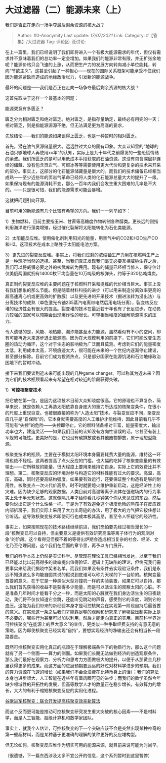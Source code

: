 # 大过滤器（二）能源未来（上）
[我们是否正在走向一场争夺最后剩余资源的核大战？](https://zhuanlan.zhihu.com/p/70432933)

> Author: #0-Anonymity
> Last update: *17/07/2021*
> Link:
> Category: #【答集】/大过滤器
> Tag:
> 评论区:
> 泛讨论:

在上一篇里，我们已经说明了我们即将进入一个有极大能源需求的年代，但仅有需求并不意味着我们的总功率一定会增加。如果我们的能源非常有限，并无扩张余地呢？能源价格只会飞速的上涨，从而把生产力的发展方向转向减小单位能耗，转向“节欲主义”。这甚至引起了一种担心——现在的国际关系框架可能承受不住我们因为能源紧缺而造成的地缘政治张力，引发新的能源战争。

最坏的问题是——我们是否正在走向一场争夺最后剩余资源的核大战？

这首先取决于这样一个最基本的问题：

能源究竟有多匮乏？

匮乏分为相对匮乏和绝对匮乏。绝对匮乏，是指存量确定，最终必有用完的一天；相对匮乏，则是指能源源源不绝，但无法满足更为高涨的要求，

先放结论——我们的能源如果谈得上匮乏，也是一种暂时的相对匮乏。

首先，潜在油气资源储量很大。远远胜过大众的固有印象。大众认知里的“地球的石油只够地球人再使用xx年”的认知，实际上是九十年代之前爆发的一些恐慌情绪的余波。我们所匮乏的是可以用低成本手段获取的石油资源。这没有包含深层非连续的储藏、没有包含页岩气、可燃冰等等需要使用更大代价和更复杂的技术来开采的部分。事实上，这部分的化石能源储藏量是很大的。而我们的技术储备已经相当成熟——至少近些年的页岩气革命已经将人类的化石能源总量大大的提升了一级。如果保持现有的能源消耗不变，那么一百年内我们会发生重大困难的几率是不大的。——只是很可惜，我们的能源需求可能会暴增。

这就把问题引向开源。

目前可用的新能源有几个比较有希望的方向。我们一一列举如下：

1）生物燃料。目前主要指玉米、甘蔗等高糖度作物转制各种醇类。更长远的则指利用海洋进行藻类增殖，经过催化裂解将太阳能转化为石化类能源。

2）太阳能反应堆。使用催化剂利用阳光的能量，用空气中的CO2和H2O生产CO和H2。这项技术在成本上略胜于太阳能电池方案。

3）更先进的裂变反应堆。事实上，将我们过剩的浓缩铀生产力用在核燃料生产上是一种理所当然的选择。甚至，当我们真正发现我们毫无必要互相威胁生存之后，我们可以将威慑必要之外的核武库转为民用。现有的储量已经相当惊人，保守估计仅美俄两国就拥有14000枚平均当量在10万吨级的核弹头，约等于320亿吨煤炭。

真正制约裂变反应堆的主要问题在于核燃料开采和提炼的代价相当巨大。事实上没有我们想象的那么节能。但是随着材料科技的进步（可以用来制造分离效率更高的超高速离心机或更高效的扩散膜）以及更先进的开采技术（掘进法转为浸出法）与分离技术的成熟（单色激光令铀235蒸汽电离带电然后用电场分离），裂变核反应堆的经济性会有很大的提高。裂变堆的技术在最近若干年也有了长足进步。在动员力较强的国家可以预期会出现爆炸性的增长。可望相当幅度的缓解能源需求的压力。

令人遗憾的是，风能、地热能、潮汐能甚至水力能源，虽然看似有不小的空间，却有可能再近未来逐步退出能源圈。因为在大规模利用的前提下，它们可能改变生态圈的热动力循环，这个对于生态的影响极为广泛而且莫测。考虑到它们的能量密度太低，利用成本太高，环境痕迹太大，很可能在未来的一个世纪内逐渐停止建设，甚至部分拆除。目前它们成为投资热点，只是部分国家在能源饥渴和石油地缘政治困境下的暂时冲动。

接下来我们要谈到近未来可能出现的几种game changer。可以称其为近未来？因为它们的技术瓶颈看起来有希望在相对较近的阶段获得突破。

1）**可控核聚变技术**

把它放在第一位，是因为这项技术目前大众知晓度很高。它的原理也不算复杂，简单来说，就是依赖人工再造太阳依靠自身庞大的重力所达成的核聚变条件，在很小的尺度上重现巨变。也被很直接的称为“人造太阳”技术。与裂变反应不同，聚变反应几乎是“自保险”的，它本身就需要高度的人工维护才能维持，因此目前看几乎不可能有“失控”的危险——失控即停止。它的燃料储备相对丰富，能量密度大，输出功率也大，建造灵活——如果我们目前的认知没有方向性错误的话。它甚至有装上军舰的可能性。更美好的是，它也没有碳排放或者其他废物排放，属于理想型能源。

核聚变技术的瓶颈，主要在于模拟太阳环境本身需要耗费大量的能源，维持这一环境也绝不轻松。这两者提高了点火反应的门槛，也大幅的吃掉了核聚变能量的有效输出——它所释放的能量，很大程度上要用来维持它自身。实际上它的效费比并不理想。第二，核聚变反应的环境对参与构造它的材料性能有过大的要求。高温，高压，高磁，同时还要高结构强度。如果要有效运行，还要保证整个构造有足够的耐用性。核聚变点一次火代价高昂，时不时就要熄火维护重新启动，这是经济性上的灾难。因为缺少足够的观察数据，人类目前对高温等离子流体在强磁场内的行为事实上处于半无知状态。这就像隔几年才给你看几秒钟某个你从未见过的东西，然后要你说出它是个什么性格一样。于是为了有效避免这个极度危险的熊孩子在反应器内部拆房子，我们实际上采用了大力出奇迹的办法，用了极大的力气把它按住想让它听话。这导致核聚变技术即使可行也成本极其高昂，甚至令人怀疑它的经济性。

事实上，如果按照现在的技术路线继续前进，我们恐怕要先经过相当漫长的一段“核聚变已可以自持，但主要意义是提供有效研究高温等离子体行为的观测对象”的阶段。这个看得见但摸不着的等待出炉期会造成相当复杂的社会、经济、文化乃至伦理问题，这个我们在后面的章节里，再予以专门展开。

我们的科学本质上仍然是实证科学。尽管现在理论工具已经相当发达，以至于我们已经能以比以前高得多的效率提出值得验证、逻辑上无缺陷的理论，但终究我们需要事实来给我们揭晓中奖者名单。而我们如果没有条件去实现验证条件，我们是永远不知道这么多均能自圆其说的假说到底谁可以称为天梯的下一台阶的。核聚变最首要的意义，在于它是一种类似大型对撞机一样的实验装置，如果它可以自持，那么我们首先获得的收益不是获得多少能量，而是可以活生生的观察太阳的心脏。不是准备几年时间才能看千分之一秒，而是太阳的心脏就在我们身边活生生的日夜跳动，我们将不仅仅知道它会跳，还能听见跳动的声音，感受到它的温度，测到它的血压。这能为我们带来的新经验本身才是可控核聚变在实现第一阶段自持后最首要的意义。在实现这一条之后我们才能靠足够的观察和研究来了解哪些压制实际上是不必要的，哪些行为甚至可以加以利用，然后才能走向真正的实用。目前科学界对可控核聚变“在能源上的巨大意义”的宣传，更类似一种争取经费支持的有意无意的策略。因为即使核聚变已经实现“自持”，要想实现经济的净输出还会有相当长一段路要走。

既然可控核聚变实用化真正的瓶颈在于理解极端条件下的物质行为，那么这个问题就有了另一个侧面——算力的侧面。如果我们长期无法做到经济的创造观察条件，那么我们最好在观察力、分析力和思考力方面做极大的提升，以便于从那黄金几秒里获得更多的成果。而这方面的进展预期要远远的好过对材料学进步的预期。我们的算力资源在飞速的增长（如果我们不会全浪费在比特币身上的话）；我们的算法本身也进步很大，人工智能在近些年有着肉眼可见的进步；而我们的数学虽然今年缺少领域性的开拓性的发展，但高等数学人才的数量正在稳步增长。有效算力的增长，大大的有利于缩短核聚变反应的实用化进程。

[谷歌进军核聚变：联合开发提高核聚变效率新算法​](https://link.zhihu.com/?target=https%3A//3g.163.com/tech/article/CQBFVMV100097U81.html%23adaptation%3Dpc%26refer%3Dhttps%253A%252F%252Fcn.bing.com%252Fsearch%253Fq%253D%2525E6%2525A0%2525B8%2525E8%252581%25259A%2525E5%25258F%252598%252B%2525E6%252595%252588%2525E7%25258E%252587%2526form%253DAPIPH1%2526PC%253DAPPL)

而这个反而更可能是推动可控核聚变研究发生重大突破的核心因素——不是材料学，而是人工智能、超级计算机和数学家团队。

事实上，就我个人估计，可控核聚变的下一个突破应该不会是突然出现某种神奇的第一壁超材料，而是某种基于更准确的理解的某种更好的反应堆构型。

但无论如何，核聚变反应堆作为切实可用的能源来源，就目前来说可能为时尚早。

（很遗憾，下一篇东西涉及太多不宜公开的信息，这个系列暂时到这里暂停）
